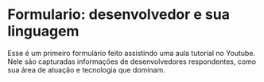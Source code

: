 # Formulario: desenvolvedor e sua linguagem
Esse é um primeiro formulário feito assistindo uma aula tutorial no Youtube. Nele são capturadas informações de desenvolvedores respondentes, como sua área de atuação e tecnologia que dominam.
